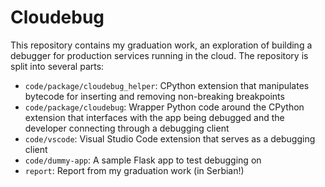 # Cloudebug
This repository contains my graduation work, an exploration of building a debugger for production services running in the cloud. The repository is split into several parts:

- `code/package/cloudebug_helper`: CPython extension that manipulates bytecode for inserting and removing non-breaking breakpoints
- `code/package/cloudebug`: Wrapper Python code around the CPython extension that interfaces with the app being debugged and the developer connecting through a debugging client
- `code/vscode`: Visual Studio Code extension that serves as a debugging client
- `code/dummy-app`: A sample Flask app to test debugging on
- `report`: Report from my graduation work (in Serbian!)
